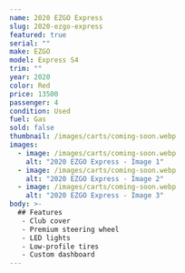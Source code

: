 ```yaml
---
name: 2020 EZGO Express
slug: 2020-ezgo-express
featured: true
serial: ""
make: EZGO
model: Express S4
trim: ""
year: 2020
color: Red
price: 13500
passenger: 4
condition: Used
fuel: Gas
sold: false
thumbnail: /images/carts/coming-soon.webp
images:
  - image: /images/carts/coming-soon.webp
    alt: "2020 EZGO Express - Image 1"
  - image: /images/carts/coming-soon.webp
    alt: "2020 EZGO Express - Image 2"
  - image: /images/carts/coming-soon.webp
    alt: "2020 EZGO Express - Image 3"
body: >-
  ## Features
   - Club cover
   - Premium steering wheel
   - LED lights
   - Low-profile tires
   - Custom dashboard
---
```


